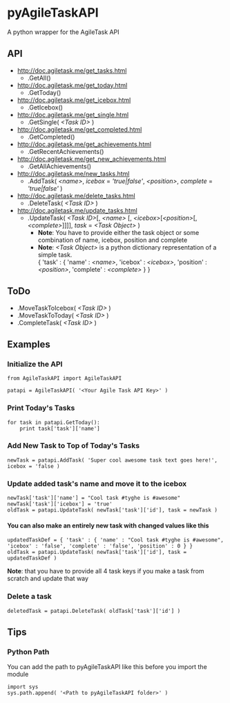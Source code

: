 # pyAgileTaskAPI

A python wrapper for the AgileTask API

## API

* http://doc.agiletask.me/get_tasks.html
	* .GetAll()
* http://doc.agiletask.me/get_today.html
	* .GetToday()
* http://doc.agiletask.me/get_icebox.html
	* .GetIcebox()
* http://doc.agiletask.me/get_single.html
	* .GetSingle( *&lt;Task ID&gt;* )
* http://doc.agiletask.me/get_completed.html
	* .GetCompleted()
* http://doc.agiletask.me/get_achievements.html
	* .GetRecentAchievements()
* http://doc.agiletask.me/get_new_achievements.html
	* .GetAllAchievements()
* http://doc.agiletask.me/new_tasks.html
	* .AddTask( *&lt;name&gt;*, *icebox* = *'true|false'*, *&lt;position&gt;*, *complete* = *'true|false'* )
* http://doc.agiletask.me/delete_tasks.html
	* .DeleteTask( *&lt;Task ID&gt;* )
* http://doc.agiletask.me/update_tasks.html
	* .UpdateTask( *&lt;Task ID&gt;*[, *&lt;name&gt;* [, *&lt;icebox&gt;*[*&lt;position&gt;*[, *&lt;complete&gt;*]]]], *task* = *&lt;Task Object&gt;* )  
		* __Note__: You have to provide either the task object or some combination of name, icebox, position and complete
		* __Note__: *&lt;Task Object&gt;* is a python dictionary representation of a simple task.  
{ 'task' : { 'name' : *&lt;name&gt;*, 'icebox' : *&lt;icebox&gt;*, 'position' : *&lt;position&gt;*, 'complete' : *&lt;complete&gt;* } }

## ToDo

* .MoveTaskToIcebox( *&lt;Task ID&gt;* )
* .MoveTaskToToday( *&lt;Task ID&gt;* )
* .CompleteTask( *&lt;Task ID&gt;* )

## Examples

### Initialize the API

	from AgileTaskAPI import AgileTaskAPI

	patapi = AgileTaskAPI( '<Your Agile Task API Key>' )

### Print Today's Tasks
	
	for task in patapi.GetToday():
		print task['task']['name']

### Add New Task to Top of Today's Tasks

	newTask = patapi.AddTask( 'Super cool awesome task text goes here!', icebox = 'false )

### Update added task's name and move it to the icebox

	newTask['task']['name'] = "Cool task #tyghe is #awesome"
	newTask['task']['icebox'] = 'true'
	oldTask = patapi.UpdateTask( newTask['task']['id'], task = newTask )

#### You can also make an entirely new task with changed values like this

	updatedTaskDef = { 'task' : { 'name' : "Cool task #tyghe is #awesome", 'icebox' : 'false', 'complete' : 'false', 'position' : 0 } }
	oldTask = patapi.UpdateTask( newTask['task']['id'], task = updatedTaskDef )
__Note__: that you have to provide all 4 task keys if you make a task from scratch and update that way

### Delete a task

	deletedTask = patapi.DeleteTask( oldTask['task']['id'] )

## Tips

### Python Path

You can add the path to pyAgileTaskAPI like this before you import the module

	import sys
	sys.path.append( '<Path to pyAgileTaskAPI folder>' )
